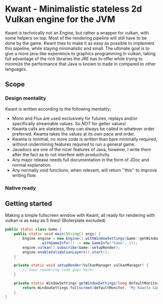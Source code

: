 # Kwant - Minimalistic stateless 2d Vulkan engine for the JVM
Kwant is technically not an Engine, but rather a wrapper for vulkan, with some helpers on top. Most of the rendering pipeline will still have to be done by the game.
Kwant tries to make it as easy as possible to implement this pipeline, while staying minimalistic and small. The ultimate goal is to give a more java-like experience 
to graphics programming in vulkan, taking full advantage of the rich libraries the JRE has to offer while trying to minimize the performance that Java is known to trade in compared to other languages.
## Scope

### Design mentality
Kwant is written according to the following mentality;
- Mono and Flux are used exclusively for futures, replays and/or specifically streamable values. So *NOT* for getter values!
- Kwanta calls are stateless, they can always be called in whatever order preferred. Kwanta takes the values at its own pace and order.
- Kwanta is minimal, no more code is written than bare minimally required, without undermining features required to run a general game.
- Javadocs are one of the nicer features of Java, however, I write them after the fact as to not interfere with productivity.
- Any major release needs full documentation in the form of JDoc and normal explanation.
- Any normally void functions, when relevant, will return ''this'' to improve writing flow.

### Native ready


## Getting started

Making a simple fullscreen window with Kwant, all ready for rendering with vulkan is as easy as 5 lines! (Boilerplate excluded)
```java
public static class Game {
    public static void main(String[] args) {
        Engine engine = new Engine().withWindowSettings(Game::getWindowSettings)//
                .withGameInfo(() -> new GameInfo("Game", 1));
        engine.vulkan().subscribe(Game::setupRender);
        engine.enableValidationLayers().start();
    }

    private static void setupRender(VulkanManager vulkanManager) {
        // Your rendering code goes here!
    }

    private static WindowSettings getWindowSettings(long defaultMonitor) {
        return WindowSettings.fullscreen(defaultMonitor, "My Kwanta Game!");
    }
} 
```